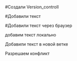 ﻿#Создали Version_controll

#Добавили текст

#Добавили текст через браузер

добавим текст локально

Добавили текст в новой ветке

Разрешаем конфликт


